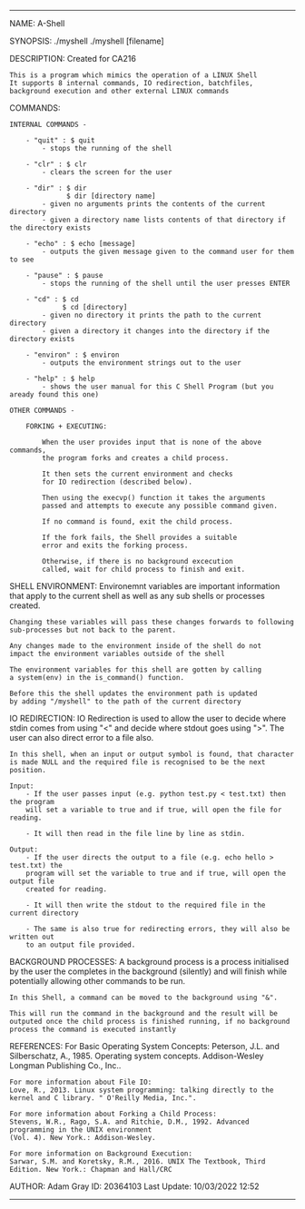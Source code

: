 ---------------------------


NAME:
    A-Shell


SYNOPSIS:
    ./myshell
    ./myshell [filename]


DESCRIPTION:
    Created for CA216

    This is a program which mimics the operation of a LINUX Shell
    It supports 8 internal commands, IO redirection, batchfiles,
    background execution and other external LINUX commands


COMMANDS:

    INTERNAL COMMANDS -

        - "quit" : $ quit
            - stops the running of the shell

        - "clr" : $ clr
            - clears the screen for the user

        - "dir" : $ dir
                  $ dir [directory name]
            - given no arguments prints the contents of the current directory
            - given a directory name lists contents of that directory if the directory exists

        - "echo" : $ echo [message]
            - outputs the given message given to the command user for them to see

        - "pause" : $ pause
            - stops the running of the shell until the user presses ENTER

        - "cd" : $ cd
                 $ cd [directory]
            - given no directory it prints the path to the current directory
            - given a directory it changes into the directory if the directory exists

        - "environ" : $ environ
            - outputs the environment strings out to the user

        - "help" : $ help
            - shows the user manual for this C Shell Program (but you aready found this one)

    OTHER COMMANDS -

        FORKING + EXECUTING:

            When the user provides input that is none of the above commands,
            the program forks and creates a child process.
            
            It then sets the current environment and checks
            for IO redirection (described below).
            
            Then using the execvp() function it takes the arguments 
            passed and attempts to execute any possible command given.
            
            If no command is found, exit the child process.
            
            If the fork fails, the Shell provides a suitable
            error and exits the forking process.
            
            Otherwise, if there is no background excecution
            called, wait for child process to finish and exit.


SHELL ENVIRONMENT:
    Environemnt variables are important information that apply to the current
    shell as well as any sub shells or processes created.

    Changing these variables will pass these changes forwards to following
    sub-processes but not back to the parent.

    Any changes made to the environment inside of the shell do not
    impact the environment variables outside of the shell
    
    The environment variables for this shell are gotten by calling
    a system(env) in the is_command() function.

    Before this the shell updates the environment path is updated
    by adding "/myshell" to the path of the current directory


IO REDIRECTION:
    IO Redirection is used to allow the user to decide where stdin comes
    from using "<" and decide where stdout goes using ">". The user can
    also direct error to a file also.

    In this shell, when an input or output symbol is found, that character
    is made NULL and the required file is recognised to be the next position.

    Input:
        - If the user passes input (e.g. python test.py < test.txt) then the program
        will set a variable to true and if true, will open the file for reading.

        - It will then read in the file line by line as stdin.
    
    Output:
        - If the user directs the output to a file (e.g. echo hello > test.txt) the
        program will set the variable to true and if true, will open the output file
        created for reading.
        
        - It will then write the stdout to the required file in the current directory

        - The same is also true for redirecting errors, they will also be written out
        to an output file provided.


BACKGROUND PROCESSES:
    A background process is a process initialised by the user the completes in the background
    (silently) and will finish while potentially allowing other commands to be run.

    In this Shell, a command can be moved to the background using "&".
    
    This will run the command in the background and the result will be
    outputed once the child process is finished running, if no background
    process the command is executed instantly 

REFERENCES:
    For Basic Operating System Concepts:
    Peterson, J.L. and Silberschatz, A., 1985. Operating system concepts. Addison-Wesley Longman Publishing Co., Inc..

    For more information about File IO:
    Love, R., 2013. Linux system programming: talking directly to the kernel and C library. " O'Reilly Media, Inc.".

    For more information about Forking a Child Process:
    Stevens, W.R., Rago, S.A. and Ritchie, D.M., 1992. Advanced programming in the UNIX environment
    (Vol. 4). New York.: Addison-Wesley.

    For more information on Background Execution:
    Sarwar, S.M. and Koretsky, R.M., 2016. UNIX The Textbook, Third Edition. New York.: Chapman and Hall/CRC

AUTHOR:
    Adam Gray
    ID: 20364103
    Last Update: 10/03/2022 12:52

---------------------------
